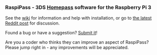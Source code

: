 ### RaspiPass - 3DS [Homepass](http://homepass.info/) software for the Raspberry Pi 3

See the [wiki](https://github.com/Pinchie/RaspiPass/wiki) for information and help with installation, or go to [the latest Reddit post](https://www.reddit.com/r/3DS/comments/5anc74/raspipass_homepass_software_for_raspberry_pi_3/?ref=share&ref_source=link) for discussion.

Found a bug or have a suggestion? [Submit it](https://github.com/Pinchie/RaspiPass/issues)!

Are you a coder who thinks they can improve an aspect of RaspiPass? Please jump right in - any improvements will be appreciated.
